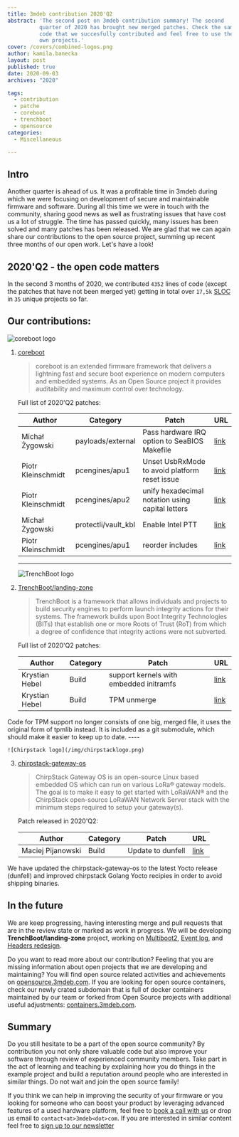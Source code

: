 ```yaml
---
title: 3mdeb contribution 2020'Q2
abstract: 'The second post on 3mdeb contribution summary! The second
          quarter of 2020 has brought new merged patches. Check the samples of
          code that we succesfully contributed and feel free to use them in your
          own projects.'
cover: /covers/combined-logos.png
author: kamila.banecka
layout: post
published: true
date: 2020-09-03
archives: "2020"

tags:
  - contribution
  - patche
  - coreboot
  - trenchboot
  - opensource
categories:
  - Miscellaneous

---
```


## Intro

Another quarter is ahead of us. It was a profitable time in 3mdeb during which
we were focusing on development of secure and maintainable firmware and
software. During all this time we were in touch with the community, sharing good
news as well as frustrating issues that have cost us a lot of struggle. The time
has passed quickly, many issues has been solved and many patches has been
released. We are glad that we can again share our contributions to the open
source project, summing up recent three months of our open work. Let's have a
look!

## 2020'Q2 - the open code matters

In the second 3 months of 2020, we contributed `4352` lines of code (except the
patches that have not been merged yet) getting in total over `17,5k`
[SLOC](https://en.wikipedia.org/wiki/Source_lines_of_code) in `35` unique
projects so far.

## Our contributions:

![coreboot logo](/covers/coreboot-logo.svg)

1. [coreboot](https://coreboot.org/)

    >  coreboot is an extended firmware framework that delivers a lightning fast
    >  and secure boot experience on modern computers and embedded systems. As
    >  an Open Source project it provides auditability and maximum control over
    >  technology.

    Full list of 2020'Q2 patches:

    Author             | Category            | Patch | URL
    -------------------|---------------------|-------|----
    Michał Żygowski    | payloads/external   | Pass hardware IRQ option to SeaBIOS Makefile | [link](https://review.coreboot.org/c/coreboot/+/41147)
    Piotr Kleinschmidt | pcengines/apu1      | Unset UsbRxMode to avoid platform reset issue | [link](https://review.coreboot.org/c/coreboot/+/41627)
    Piotr Kleinschmidt | pcengines/apu2      | unify hexadecimal notation using capital letters | [link](https://review.coreboot.org/c/coreboot/+/42388)
    Michał Żygowski    | protectli/vault_kbl | Enable Intel PTT | [link](https://review.coreboot.org/c/coreboot/+/42565)     
    Piotr Kleinschmidt | pcengines/apu1      | reorder includes | [link](https://review.coreboot.org/c/coreboot/+/42512)

    ---

    ![TrenchBoot logo](/covers/trenchboot-logo.png)

2. [TrenchBoot/landing-zone](https://github.com/TrenchBoot/landing-zone/)

    > TrenchBoot is a framework that allows individuals and projects to build
    > security engines to perform launch integrity actions for their systems.
    > The framework builds upon Boot Integrity Technologies (BITs) that
    > establish one or more Roots of Trust (RoT) from which a degree of
    > confidence that integrity actions were not subverted.

    Full list of 2020'Q2 patches:

    Author          | Category | Patch | URL
    ----------------|----------|-------|----
    Krystian Hebel  | Build    | support kernels with embedded initramfs   | [link](https://github.com/TrenchBoot/landing-zone/pull/54)
    Krystian Hebel  | Build    | TPM unmerge | [link](https://github.com/TrenchBoot/landing-zone/pull/53)

Code for TPM support no longer consists of one big, merged file, it uses the
original form of tpmlib instead. It is included as a git submodule, which should
make it easier to keep up to date.
    ----


    ![Chirpstack logo](/img/chirpstacklogo.png)
3. [chirpstack-gateway-os](https://www.chirpstack.io/gateway-os/)

    > ChirpStack Gateway OS is an open-source Linux based embedded OS which can
    > run on various LoRa® gateway models. The goal is to make it easy to get
    > started with LoRaWAN® and the ChirpStack open-source LoRaWAN Network
    > Server stack with the minimum steps required to setup your gateway(s).

     Patch released in 2020'Q2:

     Author          | Category | Patch | URL
     ----------------|----------|-------|----
    Maciej Pijanowski | Build   | Update to dunfell | [link](https://github.com/brocaar/chirpstack-gateway-os/commit/a8170775aaadb108f2078aa213adcde37e4a6da8)

We have updated the chirpstack-gateway-os to the latest Yocto release (dunfell)
and improved chirpstack Golang Yocto recipies in order to avoid shipping
binaries.

## In the future

We are keep progressing, having interesting merge and pull requests that are in
the review state or marked as work in progress. We will be developing
**TrenchBoot/landing-zone** project, working on [Multiboot2](https://github.com/TrenchBoot/landing-zone/pull/28),
[Event log](https://github.com/TrenchBoot/landing-zone/pull/52), and
[Headers redesign](https://github.com/TrenchBoot/landing-zone/pull/56).

Do you want to read more about our contribution? Feeling that you are missing
information about open projects that we are developing and maintaining? You will
find open source related activities and achievements on
[opensource.3mdeb.com](https://opensource.3mdeb.com/). If you are looking for
open source containers, check our newly crated subdomain that is full of docker
containers maintained by our team or forked from Open Source projects with
additional useful adjustments: [containers.3mdeb.com](https://containers.3mdeb.com/).

## Summary

Do you still hesitate to be a part of the open source community? By contribution
you not only share valuable code but also improve your software through review
of experienced community members. Take part in the act of learning and teaching
by explaining how you do things in the example project and build a reputation
around people who are interested in similar things. Do not wait and join the
open source family!

If you think we can help in improving the security of your firmware or you
looking for someone who can boost your product by leveraging advanced features
of a used hardware platform, feel free to [book a call with
us](https://calendly.com/3mdeb/consulting-remote-meeting) or drop us email to
`contact<at>3mdeb<dot>com`. If you are interested in similar content feel free
to [sign up to our newsletter](http://eepurl.com/doF8GX)
